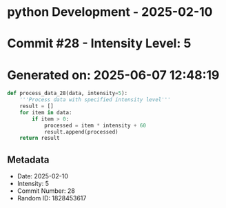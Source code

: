﻿# python Development - 2025-02-10
# Commit #28 - Intensity Level: 5
# Generated on: 2025-06-07 12:48:19
```python
def process_data_28(data, intensity=5):
    '''Process data with specified intensity level'''
    result = []
    for item in data:
        if item > 0:
            processed = item * intensity + 60
            result.append(processed)
    return result
```
## Metadata
- Date: 2025-02-10
- Intensity: 5
- Commit Number: 28
- Random ID: 1828453617
